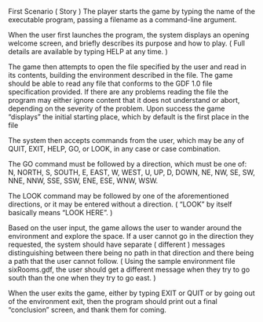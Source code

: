 
First Scenario ( Story ) 
The player starts the game by typing the name of the executable program, passing a filename as a command-line argument. 

When the user first launches the program, the system displays an opening welcome screen, and briefly describes its purpose and how to play.  ( Full details are available by typing HELP at any time. )   

The game then attempts to open the file  specified by the user and read in its contents, building the environment described in the file.  The game should be able to read any file that conforms to the GDF 1.0 file specification provided.  If there are any problems reading the file the program may either ignore content that it does not understand or abort, depending on the severity of the problem.  Upon success the game “displays” the initial starting place, which by default is the first place in the file 

The system then accepts commands from the user, which may be any of QUIT, EXIT, HELP, GO, or LOOK, in any case or case combination. 

The GO command must be followed by a direction, which must be one of: N, NORTH, S, SOUTH, E,  EAST, W, WEST, U, UP, D, DOWN, NE, NW, SE, SW, NNE, NNW, SSE, SSW, ENE, ESE, WNW, WSW. 

The LOOK command may be followed by one of the aforementioned directions, or it may be entered without a direction.  ( “LOOK” by itself basically means “LOOK HERE”. ) 

Based on the user input, the game allows the user to wander around the environment and explore the space.  If a user cannot go in the direction they requested, the system should have separate ( different ) messages distinguishing between there being no path in that direction and there being a path that the user cannot follow.  ( Using the sample environment file sixRooms.gdf, the user should get a different message when they try to go south than the one when they try to go east. ) 

When the user exits the game, either by typing EXIT or  QUIT or by going out of the environment exit, then the program should print out a final “conclusion” screen, and thank them for coming. 